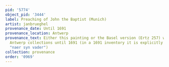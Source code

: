 ```yaml
---
pid: '5774'
object_pid: '3444'
label: Preaching of John the Baptist (Munich)
artist: janbrueghel
provenance_date: Until 1691
provenance_location: Antwerp
provenance_text: Either this painting or the Basel version (Ertz 257) was in various
  Antwerp collections until 1691 (in a 1691 inventory it is explicitly said to be
  "naer syn vader")
collection: provenance
order: '0969'
---
```

